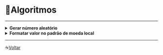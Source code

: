 # :gem:Algoritmos

---

<details>
<summary><strong>Gerar número aleatório</strong></summary>

- Primeiro você precisa importar a classe `Random` do pacote java.util

  - `import java.util.Random`

- Agora você pode instanciar um objeto da classe Random.

  - `Random random = new Random();`

#### Exemplos:

- Gerando números inteiros aleatórios de 0 à 100:

  - Para gerar números aleatórios inteiros de 0 até um determinado valor, basta chamar o método `nextInt` informando o valor máximo. No nosso exemplo o máximo é 100:

    - `int numero = random.nextInt(100);`

- Gerando números reais aleatórios:
  - Números reais são gerados de 0 até 1 com a função `nextDouble`. Logo, se você quiser um número aleatório de 0 até o número que você quiser, basta multiplicar por ele.
    Por exemplo, para gerar um número aleatório de 0 até 100 basta multiplicar o número gerado por 100.
    - `double numero random.nextDouble() * 100; //Número aleatório de 0 à 100`

---

#### Código Exemplo:

```Java
package exemplo;

import java.util.Random;

public class GerarNumeroAleatorio {

    public static void main(String[] args) {

        Random random = new Random();

        int numeroInteiroAleatorio_0_a_100 = random.nextInt(100);
        System.out.println("Número inteiro aleatório de 0 até 100: " + numeroInteiroAleatorio_0_a_100);

        double numeroRealAleatorio_0_a_1 = random.nextDouble();
        System.out.println("Número real aleatório de 0 até 1: " + numeroRealAleatorio_0_a_1);

        double numeroRealAleatorio_0_a_100 = random.nextDouble() * 10;
        System.out.println("Número real aleatório de 0 até 100: " + numeroRealAleatorio_0_a_100);

    }
}
```

#### Exemplo de saída:

Número inteiro aleatório de 0 até 100: 43

Número real aleatório de 0 até 1: 0.16296306514069792

Número real aleatório de 0 até 100: 46.890481714549026

</details>

<details>
<summary><strong>Formatar valor no padrão de moeda local</strong></summary>

- OBS: o caractere "**¤**" serve para exibir o Label monetário, no caso do Brasil exibe o R$.
- Exemplo de código:

```JAVA
NumberFormat nf = new DecimalFormat("¤ ###,###,##0.00",
			new DecimalFormatSymbols(new Locale("pt","BR")));

System.out.println((nf.format(1788.00)));
```

`R$ 1.788,00`

- Para criar um método em uma classe retornando o valor formatado, é preciso um método de String formatado para Double, pois o método só retorna uma String, exemplo:

```Java
public static NumberFormat nf = new DecimalFormat("¤ ###,###,##0.00",
      new DecimalFormatSymbols(new Locale("pt", "BR"));

public static String formataMoeda(Double valor) {
   return nf.format(valor);
}


/////Na chamada(application):
   double preco = 1788.00;
   System.out.println(formataMoeda(preco));

```

`Saída:$ 1,788.00`

---

- NumberFormat

```java
   NumberFormat nf = NumberFormat.getCurrencyInstance(new Locale("pt", "BR"));

   Double preco = 2000.00;
   System.out.println("Preço unitário: ");
	System.out.println(nf.format(preco));
```

`Saída: Preço unitário: R$ 2.000,00`

</details>

---

:coffee:[Voltar](https://github.com/Dev-HideyukiTakahashi/Programador-Essencial)
